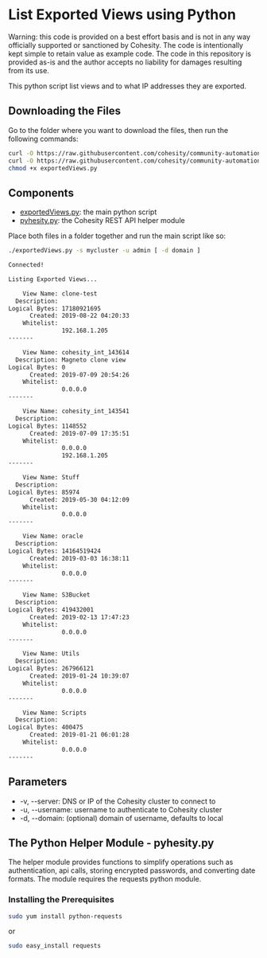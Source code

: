 # List Exported Views using Python

Warning: this code is provided on a best effort basis and is not in any way officially supported or sanctioned by Cohesity. The code is intentionally kept simple to retain value as example code. The code in this repository is provided as-is and the author accepts no liability for damages resulting from its use.

This python script list views and to what IP addresses they are exported.

## Downloading the Files

Go to the folder where you want to download the files, then run the following commands:

```bash
curl -O https://raw.githubusercontent.com/cohesity/community-automation-samples/main/python/exportedViews/exportedViews.py
curl -O https://raw.githubusercontent.com/cohesity/community-automation-samples/main/python/pyhesity.py
chmod +x exportedViews.py
```

## Components

* [exportedViews.py](https://raw.githubusercontent.com/cohesity/community-automation-samples/main/python/exportedViews/exportedViews.py): the main python script
* [pyhesity.py](https://raw.githubusercontent.com/cohesity/community-automation-samples/main/python/pyhesity/pyhesity.py): the Cohesity REST API helper module

Place both files in a folder together and run the main script like so:

```bash
./exportedViews.py -s mycluster -u admin [ -d domain ]

Connected!

Listing Exported Views...

    View Name: clone-test
  Description:
Logical Bytes: 17180921695
      Created: 2019-08-22 04:20:33
    Whitelist:
               192.168.1.205
-------

    View Name: cohesity_int_143614
  Description: Magneto clone view
Logical Bytes: 0
      Created: 2019-07-09 20:54:26
    Whitelist:
               0.0.0.0
-------

    View Name: cohesity_int_143541
  Description:
Logical Bytes: 1148552
      Created: 2019-07-09 17:35:51
    Whitelist:
               0.0.0.0
               192.168.1.205
-------

    View Name: Stuff
  Description:
Logical Bytes: 85974
      Created: 2019-05-30 04:12:09
    Whitelist:
               0.0.0.0
-------

    View Name: oracle
  Description:
Logical Bytes: 14164519424
      Created: 2019-03-03 16:38:11
    Whitelist:
               0.0.0.0
-------

    View Name: S3Bucket
  Description:
Logical Bytes: 419432001
      Created: 2019-02-13 17:47:23
    Whitelist:
               0.0.0.0
-------

    View Name: Utils
  Description:
Logical Bytes: 267966121
      Created: 2019-01-24 10:39:07
    Whitelist:
               0.0.0.0
-------

    View Name: Scripts
  Description:
Logical Bytes: 400475
      Created: 2019-01-21 06:01:28
    Whitelist:
               0.0.0.0
-------
```

## Parameters

* -v, --server: DNS or IP of the Cohesity cluster to connect to
* -u, --username: username to authenticate to Cohesity cluster
* -d, --domain: (optional) domain of username, defaults to local

## The Python Helper Module - pyhesity.py

The helper module provides functions to simplify operations such as authentication, api calls, storing encrypted passwords, and converting date formats. The module requires the requests python module.

### Installing the Prerequisites

```bash
sudo yum install python-requests
```

or

```bash
sudo easy_install requests
```
